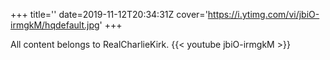 +++
title=''
date=2019-11-12T20:34:31Z
cover='https://i.ytimg.com/vi/jbiO-irmgkM/hqdefault.jpg'
+++

All content belongs to RealCharlieKirk.
{{< youtube jbiO-irmgkM >}}

